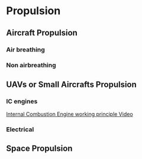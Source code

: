 # Propulsion

## Aircraft Propulsion 

### Air breathing 

### Non airbreathing

## UAVs or Small Aircrafts Propulsion

### IC engines

[Internal Combustion Engine working principle Video](https://www.linkedin.com/posts/rajat-walia_mechanical-mechanicalengineering-cfd-activity-7280879220711374848-V7Sp/?utm_source=share&utm_medium=member_android)

### Electrical

## Space Propulsion



